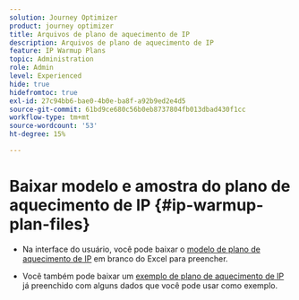 ```yaml
---
solution: Journey Optimizer
product: journey optimizer
title: Arquivos de plano de aquecimento de IP
description: Arquivos de plano de aquecimento de IP
feature: IP Warmup Plans
topic: Administration
role: Admin
level: Experienced
hide: true
hidefromtoc: true
exl-id: 27c94bb6-bae0-4b0e-ba8f-a92b9ed2e4d5
source-git-commit: 61bd9ce680c56b0eb8737804fb013dbad430f1cc
workflow-type: tm+mt
source-wordcount: '53'
ht-degree: 15%

---
```


# Baixar modelo e amostra do plano de aquecimento de IP {#ip-warmup-plan-files}

<!--
DO NOT MAKE PUBLIC AND DO NOT DELETE
This page is not supposed to be publicly accessible. Its only purpose is to make the referenced IP warmup plan files (template and sample) available from the UI. They should be downloaded from the UI by AJO customers but not from public documentation pages.
-->

* Na interface do usuário, você pode baixar o [modelo de plano de aquecimento de IP](assets/IPWarmupPlan-Template.xlsx) em branco do Excel para preencher.

* Você também pode baixar um [exemplo de plano de aquecimento de IP](assets/IPWarmupPlan-Sample.xlsx) já preenchido com alguns dados que você pode usar como exemplo.
